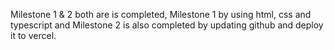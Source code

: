 Milestone 1 & 2 both are is completed, Milestone 1 by using html, css and typescript and Milestone 2 is also completed by updating github and deploy it to vercel.
